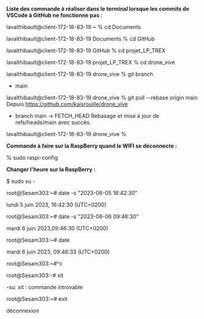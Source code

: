 **Liste des commande à réaliser dans le terminal lorsque les commits de VSCode à GitHub ne fonctionne pas :**

lavalthibault@client-172-18-83-19 ~ % cd Documents  

lavalthibault@client-172-18-83-19 Documents % cd GitHub    

lavalthibault@client-172-18-83-19 GitHub % cd projet_LP_TREX 

lavalthibault@client-172-18-83-19 projet_LP_TREX % cd drone_vive    

lavalthibault@client-172-18-83-19 drone_vive % git branch                   
* main

lavalthibault@client-172-18-83-19 drone_vive % git pull --rebase origin main
Depuis https://github.com/kaisrouille/drone_vive
 * branch            main       -> FETCH_HEAD
Rebasage et mise à jour de refs/heads/main avec succès.

lavalthibault@client-172-18-83-19 drone_vive % 

**Commande à faire sur la RaspBerry quand le WIFI se déconnecte :**

% sudo raspi-config


**Changer l'heure sur la RaspBerry :**

$ sudo su -

root@Sesam303:~# date -s "2023-06-05 16:42:30"

lundi 5 juin 2023, 16:42:30 (UTC+0200)

root@Sesam303:~# date -s "2023-06-06 09:46:30"

mardi 6 juin 2023,09:46:30 (UTC+0200)

root@Sesam303:~# date

mardi 6 juin 2023, 09:46:33 (UTC+0200)

root@Sesam303:~#^c

root@Sesam303:-# xit

-su: xit : commande introvable 

root@Sesam303:~# exit 

déconnexion
